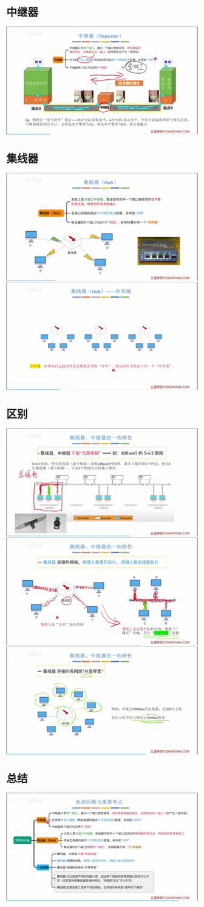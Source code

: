 


# 中继器
![输入图片说明](/imgs/2025-07-23/bsoDkZ9kPWO0bkgc.png)
# 集线器
![输入图片说明](/imgs/2025-07-23/HEyH4PSyjKmeNi4r.png)
![输入图片说明](/imgs/2025-07-23/FtmTNeh2hmMU2AlE.png)
# 区别
![输入图片说明](/imgs/2025-07-23/c5TLdqzUAYfruVfp.png)![输入图片说明](/imgs/2025-07-23/vKF99kGpf9J7YUCB.png)![输入图片说明](/imgs/2025-07-23/xGz4ati8aR2dzya4.png)
# 总结
![输入图片说明](/imgs/2025-07-23/KZlNTQ46LMkRtvc7.png)
<!--stackedit_data:
eyJoaXN0b3J5IjpbLTEwNDc3NDIyNzgsNDQwOTA1NjE5XX0=
-->